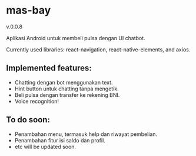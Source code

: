 # mas-bay
v.0.0.8

Aplikasi Android untuk membeli pulsa dengan UI chatbot.

Currently used libraries: react-navigation, react-native-elements, and axios.

## Implemented features:
- Chatting dengan bot menggunakan text.
- Hint button untuk chatting tanpa mengetik.
- Beli pulsa dengan transfer ke rekening BNI.
- Voice recognition!

## To do soon:
- Penambahan menu, termasuk help dan riwayat pembelian.
- Penambahan fitur isi saldo dan profil.
- etc will be updated soon.
